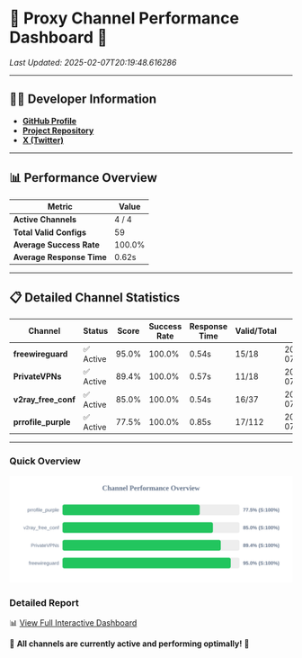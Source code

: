 # 🌟 Proxy Channel Performance Dashboard 🌟

_Last Updated: 2025-02-07T20:19:48.616286_

---

## 👩‍💻 Developer Information

- **[GitHub Profile](https://github.com/4n0nymou3)**  
- **[Project Repository](https://github.com/4n0nymou3/multi-proxy-config-fetcher)**  
- **[X (Twitter)](https://x.com/4n0nymou3)**  

---

## 📊 Performance Overview

| Metric                | Value       |
|-----------------------|-------------|
| **Active Channels**   | 4 / 4       |
| **Total Valid Configs** | 59          |
| **Average Success Rate** | 100.0%      |
| **Average Response Time** | 0.62s       |

---

## 📋 Detailed Channel Statistics

| Channel          | Status     | Score  | Success Rate | Response Time | Valid/Total | Last Success               |
|------------------|------------|--------|--------------|---------------|-------------|----------------------------|
| **freewireguard**  | ✅ Active  | 95.0%  | 100.0% | 0.54s         | 15/18       | 2025-02-07T20:19:48.614547 |
| **PrivateVPNs**  | ✅ Active  | 89.4%  | 100.0% | 0.57s         | 11/18       | 2025-02-07T20:19:48.045228 |
| **v2ray_free_conf**  | ✅ Active  | 85.0%  | 100.0% | 0.54s         | 16/37       | 2025-02-07T20:19:47.439519 |
| **prrofile_purple**  | ✅ Active  | 77.5%  | 100.0% | 0.85s         | 17/112       | 2025-02-07T20:19:46.861125 |

---

### Quick Overview
<div align="center">
  <a href="https://raw.githubusercontent.com/nullluser/NullRepo/refs/heads/main/assets/channel_stats_chart.svg">
    <img src="https://raw.githubusercontent.com/nullluser/NullRepo/refs/heads/main/assets/channel_stats_chart.svg" alt="Source Performance Statistics" width="800">
  </a>
</div>

### Detailed Report
📊 [View Full Interactive Dashboard](https://htmlpreview.github.io/?https://github.com/nullluser/NullRepo/blob/main/assets/performance_report.html)

🎉 **All channels are currently active and performing optimally!** 🎉

